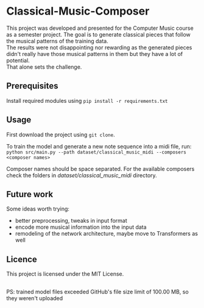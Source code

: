 # Classical-Music-Composer

This project was developed and presented for the Computer Music course as a semester project. The goal is to generate classical pieces that follow the musical patterns of the training data.  
The results were not disappointing nor rewarding as the generated pieces didn't really have those musical patterns in them but they have a lot of potential.  
That alone sets the challenge.

## Prerequisites
Install required modules using
```pip install -r requirements.txt```

## Usage
First download the project using `git clone`.

To train the model and generate a new note sequence into a midi file, run:  
```python src/main.py --path dataset/classical_music_midi --composers <composer names>```

Composer names should be space separated. For the available composers check the folders in *dataset/classical_music_midi* directory.

## Future work
Some ideas worth trying:
- better preprocessing, tweaks in input format
- encode more musical information into the input data
- remodeling of the network architecture, maybe move to Transformers as well

## Licence
This project is licensed under the MIT License.

##
PS: trained model files exceeded GitHub's file size limit of 100.00 MB, so they weren't uploaded

